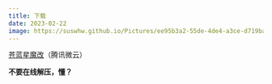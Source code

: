```yaml
---
title: 下载
date: 2023-02-22
image: https://suswhw.github.io/Pictures/ee95b3a2-55de-4de4-a3ce-d719bab95d00.png
---
```


[苍蓝星魔改](https://share.weiyun.com/e39OmbCT)（腾讯微云）

**不要在线解压，懂？**